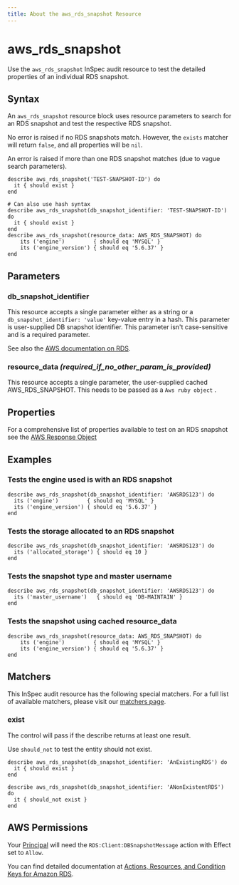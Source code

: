 ```yaml
---
title: About the aws_rds_snapshot Resource
---
```


# aws_rds_snapshot

Use the `aws_rds_snapshot` InSpec audit resource to test the detailed properties of an individual RDS snapshot.

## Syntax

An `aws_rds_snapshot` resource block uses resource parameters to search for an RDS snapshot and test the respective RDS snapshot.  

No error is raised if no RDS snapshots match. However, the `exists` matcher will return `false`, and all properties will be `nil`.  

An error is raised if more than one RDS snapshot matches (due to vague search parameters).

    describe aws_rds_snapshot('TEST-SNAPSHOT-ID') do
      it { should exist }
    end

    # Can also use hash syntax
    describe aws_rds_snapshot(db_snapshot_identifier: 'TEST-SNAPSHOT-ID') do
      it { should exist }
    end
    describe aws_rds_snapshot(resource_data: AWS_RDS_SNAPSHOT) do
        its ('engine')         { should eq 'MYSQL' }
        its ('engine_version') { should eq '5.6.37' }
    end


## Parameters

### db_snapshot_identifier

This resource accepts a single parameter either as a string or a `db_snapshot_identifier: 'value'` key-value entry in a hash. This parameter is user-supplied DB snapshot identifier. This parameter isn't case-sensitive and is a required parameter.

See also the [AWS documentation on RDS](https://docs.aws.amazon.com/AmazonRDS/latest/UserGuide/CHAP_GettingStarted.html).

### resource_data _(required_if_no_other_param_is_provided)_

This resource accepts a single parameter, the user-supplied cached AWS_RDS_SNAPSHOT. 
This needs to be passed  as a `Aws ruby object` .


## Properties

For a comprehensive list of properties available to test on an RDS snapshot see the [AWS Response Object](https://docs.aws.amazon.com/sdk-for-ruby/v3/api/Aws/RDS/Types/DBSnapshot.html)

## Examples

### Tests the engine used is with an RDS snapshot

    describe aws_rds_snapshot(db_snapshot_identifier: 'AWSRDS123') do
      its ('engine')         { should eq 'MYSQL' }
      its ('engine_version') { should eq '5.6.37' }
    end


### Tests the storage allocated to an RDS snapshot

    describe aws_rds_snapshot(db_snapshot_identifier: 'AWSRDS123') do
      its ('allocated_storage') { should eq 10 }
    end
    

### Tests the snapshot type and master username

    describe aws_rds_snapshot(db_snapshot_identifier: 'AWSRDS123') do
      its ('master_username')   { should eq 'DB-MAINTAIN' }
    end

### Tests the snapshot using cached resource_data
    describe aws_rds_snapshot(resource_data: AWS_RDS_SNAPSHOT) do
        its ('engine')         { should eq 'MYSQL' }
        its ('engine_version') { should eq '5.6.37' }
    end
## Matchers

This InSpec audit resource has the following special matchers. For a full list of available matchers, please visit our [matchers page](https://www.inspec.io/docs/reference/matchers/).

### exist

The control will pass if the describe returns at least one result.

Use `should_not` to test the entity should not exist.

    describe aws_rds_snapshot(db_snapshot_identifier: 'AnExistingRDS') do
      it { should exist }
    end

    describe aws_rds_snapshot(db_snapshot_identifier: 'ANonExistentRDS') do
      it { should_not exist }
    end

## AWS Permissions

Your [Principal](https://docs.aws.amazon.com/IAM/latest/UserGuide/intro-structure.html#intro-structure-principal) will need the `RDS:Client:DBSnapshotMessage` action with Effect set to `Allow`.

You can find detailed documentation at [Actions, Resources, and Condition Keys for Amazon RDS](https://docs.aws.amazon.com/IAM/latest/UserGuide/list_amazonrds.html).
